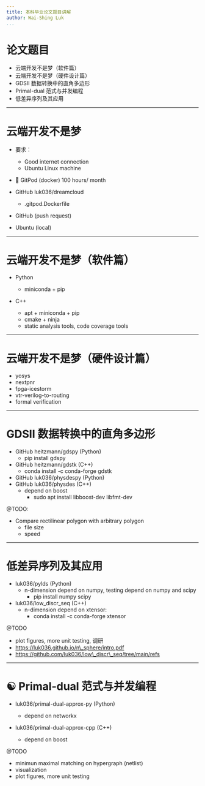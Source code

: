 ```yaml
---
title: 本科毕业论文题目讲解
author: Wai-Shing Luk
...
```


# 论文题目

- 云端开发不是梦（软件篇）
- 云端开发不是梦（硬件设计篇）
- GDSII 数据转换中的直角多边形
- Primal-dual 范式与并发编程
- 低差异序列及其应用

---

# 云端开发不是梦

- 要求：

  - Good internet connection
  - Ubuntu Linux machine

- 🍊 GitPod (docker) 100 hours/ month
- GitHub luk036/dreamcloud
  - .gitpod.Dockerfile
- GitHub (push request)

- Ubuntu (local)

---

# 云端开发不是梦（软件篇）

- Python

  - miniconda + pip

- C++
  - apt + miniconda + pip
  - cmake + ninja
  - static analysis tools, code coverage tools

---

# 云端开发不是梦（硬件设计篇）

- yosys
- nextpnr
- fpga-icestorm
- vtr-verilog-to-routing
- formal verification

---

# GDSII 数据转换中的直角多边形

- GitHub heitzmann/gdspy (Python)
  - pip install gdspy
- GitHub heitzmann/gdstk (C++)
  - conda install -c conda-forge gdstk
- GitHub luk036/physdespy (Python)
- GitHub luk036/physdes (C++)
  - depend on boost
    - sudo apt install libboost-dev libfmt-dev

@TODO:

- Compare rectilinear polygon with arbitrary polygon
  - file size
  - speed

---

# 低差异序列及其应用

- luk036/pylds (Python)
  - n-dimension depend on numpy, testing depend on numpy and scipy
    - pip install numpy scipy
- luk036/low_discr_seq (C++)
  - n-dimension depend on xtensor:
    - conda install -c conda-forge xtensor

@TODO

- plot figures, more unit testing, 调研
- https://luk036.github.io/n\_sphere/intro.pdf
- https://github.com/luk036/low\_discr\_seq/tree/main/refs

---

# ☯ Primal-dual 范式与并发编程

- luk036/primal-dual-approx-py (Python)

  - depend on networkx

- luk036/primal-dual-approx-cpp (C++)
  - depend on boost

@TODO

- minimun maximal matching on hypergraph (netlist)
- visualization
- plot figures, more unit testing
